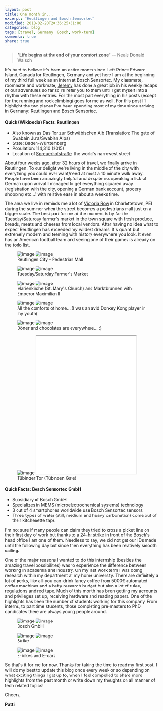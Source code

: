 ```yaml
---
layout: post
title: One month in...
excerpt: "Reutlingen and Bosch Sensortec"
modified: 2018-02-20T20:36:25+01:00
categories: blog
tags: [travel, Germany, Bosch, work-term]
comments: true
share: true
---
```


> <strong>"Life begins at the end of your comfort zone"</strong> -- Neale Donald Walsch

It's hard to believe it's been an entire month since I left Prince Edward Island, Canada for Reutlingen, Germany and yet here I am at the beginning of my third full week as an intern at Bosch Sensortec. My classmate, roommate and workmate, [Jeremy][jthompson] has done a great job in his weekly recaps of our adventures so far so I'll refer you to them until I get myself into a rhythm with these entries. For the most part everything in his posts (except for the running and rock climbing) goes for me as well. For this post I'll highlight the two places I've been spending most of my time since arriving in Germany: Reutlingen and Bosch Sensortec.

#### Quick (Wikipedia) Facts: Reutlingen
* Also known as Das Tor zur Schwäbischen Alb (Translation: The gate of Swabain Jura/Swabian Alps)
* State: Baden-Württemberg
* Population: 114,310 (2015)
* Location of [Spreuerhofstraße][narrow], the world's narrowest street

About four weeks ago, after 32 hours of travel, we finally arrive in Reutlingen. To our delight we're living in the middle of the city with everything you could ever want/need at most a 10 minute walk away. People have been amazingly helpful and despite not speaking a lick of German upon arrival I managed to get everything squared away (registration with the city, opening a German bank account, grocery shopping etc...) with relative ease in about a weeks time.

The area we live in reminds me a lot of [Victoria Row][victoria] in Charlottetown, PEI during the summer when the street becomes a pedestrians mall just on a bigger scale. The best part for me at the moment is by far the Tuesday/Saturday farmer's market in the town square with fresh produce, breads, meats and cheeses from local vendors. After having no idea what to expect Reutlingen has exceeded my wildest dreams. It's quaint but extremely modern and teeming with history everywhere you look. It even has an American football team and seeing one of their games is already on the todo list.

<figure class ="half">
  <img src="/images/posts/20.02.18/pedmall.jpg" alt="image">
  <img src="/images/posts/20.02.18/pedmall1.jpg" alt="image">
  <figcaption>Reutlingen City - Pedestrian Mall</figcaption>
</figure>

<figure class ="half">
  <img src="/images/posts/20.02.18/market.jpg" alt="image">
  <img src="/images/posts/20.02.18/market2.jpg" alt="image">
  <figcaption>Tuesday/Saturday Farmer's Market</figcaption>
</figure>

<figure class ="half">
  <img src="/images/posts/20.02.18/stmarys.jpg" alt="image">
  <img src="/images/posts/20.02.18/fountain.jpg" alt="image">
  <figcaption>Marienkirche (St. Mary's Church) and Marktbrunnen with Emperor Maximilian II</figcaption>
</figure>

<figure class ="half">
  <img src="/images/posts/20.02.18/dk.jpg" alt="image">
  <img src="/images/posts/20.02.18/husky.jpg" alt="image">
  <figcaption>All the comforts of home... (I was an avid Donkey Kong player in my youth)</figcaption>
</figure>

<figure class ="half">
  <img src="/images/posts/20.02.18/doner.jpg" alt="image">
  <img src="/images/posts/20.02.18/chocolates.jpg" alt="image">
  <figcaption>D&ouml;ner and chocolates are everywhere... :)</figcaption>
</figure>

<figure class ="half">
  <img src="/images/posts/20.02.18/tor.jpg" alt="image">
  <iframe width="329" height="455" src="/images/posts/20.02.18/tor2.mp4"></iframe>
  <figcaption>T&uuml;binger Tor (T&uuml;bingen Gate)</figcaption>
</figure>


#### Quick Facts: Bosch Sensortec GmbH
* Subsidiary of Bosch GmbH
* Specializes in MEMS (microelectrochemical systems) technology
* 3 out of 4 smartphones worldwide use Bosch Sensortec sensors
* Three types of water (still, medium and heavy carbonation) come out of their kitchenette taps

I'm not sure if many people can claim they tried to cross a picket line on their first day of work but thanks to a [24-hr strike][picket] in front of the Bosch's head office I am one of them. Needless to say, we did not get our IDs made until the following day but since then everything has been relatively smooth sailing.

One of the major reasons I wanted to do this internship (besides the amazing travel possibilities) was to experience the difference between working in academia and industry. On my last work term I was doing research within my department at my home university. There are definitely a lot of perks, like all-you-can-drink fancy coffee from 5000&euro; automated coffee machines and a hefty research budget but also a lot of rules, regulations and red tape. Much of this month has been getting my accounts and privileges set up, receiving hardware and reading papers. One of the highlights has been the number of students working for this company. From interns, to part time students, those completing pre-masters to PhD candidates there are always young people around.  

<figure class ="half">
  <img src="/images/posts/20.02.18/bosch1.jpg" alt="image">
  <img src="/images/posts/20.02.18/bosch2.jpg" alt="image">
  <figcaption>Bosch GmbH</figcaption>
</figure>

<figure class ="half">
  <img src="/images/posts/20.02.18/strike.jpg" alt="image">
  <img src="/images/posts/20.02.18/strike2.jpg" alt="image">
  <figcaption>Strike</figcaption>
</figure>

<figure class ="half">
  <img src="/images/posts/20.02.18/ebike.jpg" alt="image">
  <img src="/images/posts/20.02.18/ecar.jpg" alt="image">
  <figcaption>E-bikes and E-cars</figcaption>
</figure>

So that's it for me for now. Thanks for taking the time to read my first post. I will do my best to update this blog once every week or so depending on what exciting things I get up to, when I feel compelled to share more highlights from the past month or write down my thoughts on all manner of tech related topics!

Cheers,

<strong>Patti</strong>

[jthompson]: https://jhthompson.github.io
[narrow]: http://unusualplaces.org/spreuerhofstrase-in-reutlingen-germany-the-narrowest-street-in-the-world/
[victoria]: https://www.tripadvisor.com/Attraction_Review-g155023-d6949138-Reviews-Victoria_Row-Charlottetown_Prince_Edward_Island.html
[picket]: https://www.reuters.com/article/us-germany-wages/german-industrial-strikes-to-hit-daimler-porsche-idUSKBN1FJ20K
